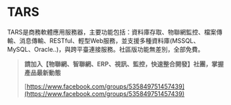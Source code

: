 # TARS
TARS是商務軟體應用服務器，主要功能包括：資料庫存取、物聯網監控、檔案傳輸、消息傳輸、RESTful、輕型Web服務，並支援多種資料庫(MSSQL、MySQL、Oracle..)，與跨平臺連接服務。社區版功能無差別，全部免費。

> **請加入【物聯網、智聯網、ERP、視訊、監控，快速整合開發】社團，掌握產品最新動態**
>
> [https://www.facebook.com/groups/535849751457439](https://www.facebook.com/groups/535849751457439)
